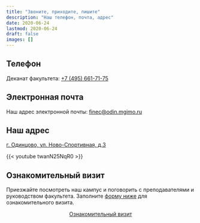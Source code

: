 ```yaml
---
title: "Звоните, приходите, пишите"
description: "Наш телефон, почта, адрес"
date: 2020-06-24
lastmod: 2020-06-24
draft: false
images: []
---
```


## Телефон

Деканат факультета: <a href="tel:+74956617175">+7 (495) 661-71-75</a>

<!--
Приемная комиссия МГИМО-Одинцово: <a href="tel:+74956617176"> +7 (495) 661-71-66</a>
-->

## Электронная почта

Наш адрес электронной почты: [finec@odin.mgimo.ru](mailto:finec@odin.mgimo.ru)

## Наш адрес

[г. Одинцово, ул. Ново-Cпортивная, д.3](https://yandex.ru/maps/-/CCQdZMwaPA)

{{< youtube twanN25NqR0 >}}

## Ознакомительный визит

Приезжайте посмотреть наш кампус и поговорить с преподавателями и руководством
факультета. Заполните [форму ниже](https://forms.gle/tRBb3VAGNyV53uAv5) для ознакомительного визита.

<div align="center">
<a class="btn btn-primary btn-lg px-4 mb-2"  href="https://forms.gle/tRBb3VAGNyV53uAv5" role="button">Ознакомительный визит</a>

</div>
